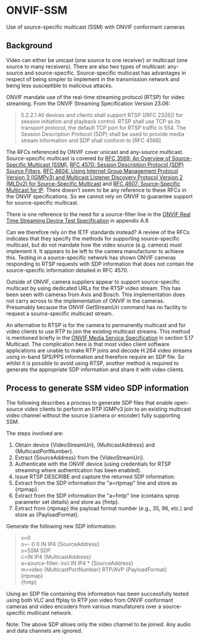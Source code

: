 # ONVIF-SSM
Use of source-specific multicast (SSM) with ONVIF conformant cameras

## Background
Video can either be unicast (one source to one receiver) or multicast (one source to many receivers). There are also two types of multicast: any-source and source-specific. Source-specific multicast has advantages in respect of being simpler to implement in the transmission network and being less susceptible to malicious attacks.

ONVIF mandate use of the real-time streaming protocol (RTSP) for video streaming. From the ONVIF Streaming Specification Version 23.06:
> 5.2.2.1 All devices and clients shall support RTSP ([RFC 2326]) for session initiation and playback control. RTSP shall use TCP as its transport protocol, the default TCP port for RTSP traffic is 554. The Session Description Protocol (SDP) shall be used to provide media stream information and SDP shall conform to [RFC 4566]

The RFCs referenced by ONVIF cover unicast and any-source multicast. Source-specific multicast is covered by [RFC 3569: An Overview of Source-Specific Multicast (SSM)](https://www.rfc-editor.org/rfc/rfc3569), [RFC 4570: Session Description Protocol (SDP) Source Filters](https://www.rfc-editor.org/rfc/rfc4570), [RFC 4604: Using Internet Group Management Protocol Version 3 (IGMPv3) and Multicast Listener Discovery Protocol Version 2 (MLDv2) for Source-Specific Multicast](https://www.rfc-editor.org/rfc/rfc4604) and [RFC 4607: Source-Specific Multicast for IP](https://www.rfc-editor.org/rfc/rfc4607). There doesn't seem to be any reference to these RFCs in the ONVIF specifications. So we cannot rely on ONVIF to guarantee support for source-specific multicast.

There is one reference to the need for a source-filter line in the [ONVIF Real Time Streaming Device Test Specification](https://www.onvif.org/profiles/conformance/device-test-2/) in appendix A.8.

Can we therefore rely on the IETF standards instead? A review of the RFCs indicates that they specify the methods for supporting source-specific multicast, but do not mandate how the video source (e.g. camera) must implement it. It appears to be left to the camera manufacturer to achieve this. Testing in a source-specific network has shown ONVIF cameras responding to RTSP requests with SDP information that does not contain the source-specific information detailed in RFC 4570.

Outside of ONVIF, camera suppliers appear to support source-specific multicast by using dedicated URLs for the RTSP video stream. This has been seen with cameras from Axis and Bosch. This implementation does not carry across to the implementation of ONVIF in the cameras. Presumably because the ONVIF GetStreamUri command has no facility to request a source-specific multicast stream.

An alternative to RTSP is for the camera to permanently multicast and for video clients to use RTP to join the existing multicast streams. This method is mentioned briefly in the [ONVIF Media Service Specification](https://www.onvif.org/specs/srv/media/ONVIF-Media-Service-Spec.pdf) in section 5.17 Multicast. The complication here is that most video client software applications are unable to make RTP joins and decode H.264 video streams using in-band SPS/PPS information and therefore require an SDP file. So whilst it is possible to avoid using RTSP, another method is required to generate the appropriate SDP information and share it with video clients.

## Process to generate SSM video SDP information
The following describes a process to generate SDP files that enable open-source video clients to perform an RTP IGMPv3 join to an existing multicast video channel without the source (camera or encoder) fully supporting SSM.

The steps involved are:
1. Obtain device {VideoStreamUri}, {MulticastAddress} and {MulticastPortNumber}.
1. Extract {SourceAddress} from the {VideoStreamUri}.
1. Authenticate with the ONVIF device (using credentials for RTSP streaming where authentication has been enabled).
1. Issue RTSP DESCRIBE and capture the returned SDP information.
1. Extract from the SDP information the "a=rtpmap" line and store as {rtpmap}.
1. Extract from the SDP information the "a=fmtp" line (contains sprop parameter set details) and store as {fmtp}.
1. Extract from {rtpmap} the payload format number (e.g., 35, 96, etc.) and store as {PayloadFormat}.

Generate the following new SDP information:
>v=0  
>o=- 0 0 IN IP4 {SourceAddress}  
>s=SSM SDP  
>c=IN IP4 {MulticastAddress}  
>a=source-filter: incl IN IP4 * {SourceAddress}  
>m=video {MulticastPortNumber} RTP/AVP {PayloadFormat}  
>{rtpmap}  
>{fmtp}  

Using an SDP file containing this information has been successfully tested using both VLC and ffplay to RTP join video from ONVIF conformant cameras and video encoders from various manufaturers over a source-specific multicast network.

Note: The above SDP allows only the video channel to be joined. Any audio and data channels are ignored.
